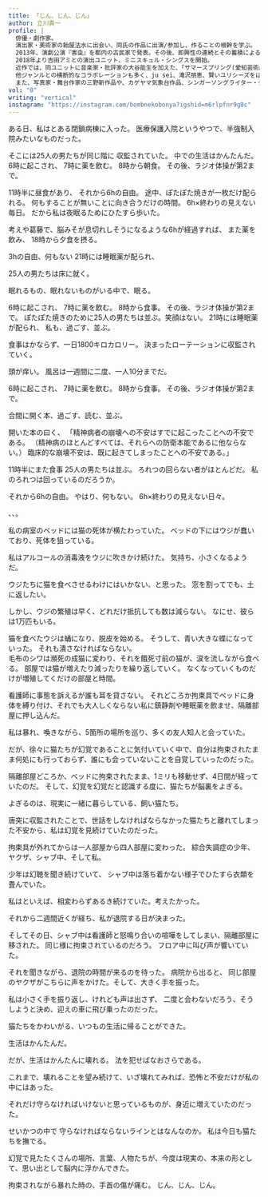 ```yaml
---
title: 「じん、じん、じん」
author: 立川貴一
profile: |
  俳優・劇作家。
  演出家・美術家の飴屋法水に出会い、同氏の作品に出演/参加し、作ることの根幹を学ぶ。
  2013年、演劇公演『害虫』を都内の古民家で発表。その後、即興性の連続とその蓄積による「結果的な再現性」を重視し、作品を発表。
  2018年より吉田アミとの演出ユニット、ミニスキュル・シングスを開始。
  近作では、同ユニットに音楽家・批評家の大谷能生を加えた、「サマースプリング(愛知芸術劇場版)」。
  他ジャンルとの横断的なコラボレーションも多く、ju sei、滝沢朋恵、賢いユリシーズをはじめ、石塚俊との共作などがある。
  また、写真家・舞台作家の三野新作品や、カゲヤマ気象台作品、シンガーソングライター・グルパリのレコ発ライブへの出演など俳優としても活動している。
vol: "0"
writing: "vertical"
instagram: "https://instagram.com/bombnekobonya?igshid=m6rlpfnr9g8c"
---
```


ある日、私はとある閉鎖病棟に入った。
医療保護入院というやつで、半強制入院みたいなものだった。

そこには<span class="text-tcy">25</span>人の男たちが同じ階に
収監されていた。
中での生活はかんたんだ。
<span class="text-upright">6</span>時に起こされ、
<span class="text-upright">7</span>時に薬を飲む。
<span class="text-upright">8</span>時から朝食。
その後、ラジオ体操が第<span class="text-upright">2</span>まで。
<br>

<span class="text-tcy">11</span>時半に昼食があり、
それから<span class="text-upright">6h</span>の自由。
途中、ぽたぽた焼きが一枚だけ配られる。
何もすることが無いことに向き合うだけの時間。
<span class="text-upright">6h</span>×終わりの見えない毎日。
だから私は夜眠るためにひたすら歩いた。
<br>

考えや葛藤で、脳みそが息切れしそうになるような<span class="text-upright">6h</span>が経過すれば、
また薬を飲み、
<span class="text-tcy">18</span>時から夕食を摂る。
<br>

<span class="text-upright">3h</span>の自由、何もない
<span class="text-tcy">21</span>時には睡眠薬が配られ、

<span class="text-tcy">25</span>人の男たちは床に就く。

眠れるもの、眠れないものがいる中で、眠る。
<br>

<span class="text-upright">6</span>時に起こされ、
<span class="text-upright">7</span>時に薬を飲む。
<span class="text-upright">8</span>時から食事。
その後、ラジオ体操が第<span class="text-upright">2</span>まで。
ぽたぽた焼きのために<span class="text-tcy">25</span>人の男たちは並ぶ。笑顔はない。
<span class="text-tcy">21</span>時には睡眠薬が配られ、
私も、過ごす、並ぶ。
<br>

食事はかならず、一日<span class="text-upright">1800</span>キロカロリー。
決まったローテーションに収監されていく。

頭が痒い。
風呂は一週間に二度、一人<span class="text-tcy">10</span>分までだ。
<br>

<span class="text-upright">6</span>時に起こされ、
<span class="text-upright">7</span>時に薬を飲む。
<span class="text-upright">8</span>時から食事。
その後、ラジオ体操が第<span class="text-upright">2</span>まで。

合間に開く本、過ごす、読む、並ぶ。

開いた本の曰く、
「精神病者の崩壊への不安はすでに起こったことへの不安である。
（精神病のほとんどすべては、それらへの防衛本能であるに他ならない。）
臨床的な崩壊不安は、既に起きてしまったことへの不安である。」

<span class="text-tcy">11</span>時半にまた食事
<span class="text-tcy">25</span>人の男たちは並ぶ。
ろれつの回らない者がほとんどだ。
私のろれつは回っているのだろうか。

それから<span class="text-upright">6h</span>の自由。
やはり、何もない。
<span class="text-upright">6h</span>×終わりの見えない日々。
<br>

、、。
<br>

私の病室のベッドには猫の死体が横たわっていた。
ベッドの下にはウジが蠢いており、死体を狙っている。
<br>

私はアルコールの消毒液をウジに吹きかけ続けた。
気持ち、小さくなるようだ。

ウジたちに猫を食べさせるわけにはいかない、と思った。
窓を割ってでも、土に返したい。

しかし、ウジの繁殖は早く、どれだけ抵抗しても数は減らない。
なにせ、彼らは<span class="text-upright">1</span>万匹もいる。
<br>

猫を食べたウジは蛹になり、脱皮を始める。
そうして、青い大きな蝶になっていった。
それも潰さなければならない。
<br>
毛布のシワは瀕死の成猫に変わり、それを餓死寸前の猫が、涙を流しながら食べる。
部屋では猫が増えたり減ったりを繰り返していく。
なくなっていくものだけが増殖してくだけの部屋と時間。
<br>

看護師に事態を訴えるが誰も耳を貸さない。
それどころか拘束具でベッドに身体を縛り付け、それでも大人しくならない私に鎮静剤や睡眠薬を飲ませ、隔離部屋に押し込んだ。
<br>

私は暴れ、喚きながら、<span class="text-upright">5</span>箇所の場所を巡り、多くの友人知人と会っていた。
<br>

だが、徐々に猫たちが幻覚であることに気付いていく中で、自分は拘束されたまま何処にも行っておらず、誰にも会っていないことを自覚していったのだった。

隔離部屋どころか、ベッドに拘束されたまま、<span class="text-upright">1</span>ミリも移動せず、<span class="text-upright">4</span>日間が経っていたのだ。
そして、幻覚を幻覚だと認識する度に、猫たちが脳裏をよぎる。

よぎるのは、現実に一緒に暮らしている、飼い猫たち。
<br>

唐突に収監されたことで、世話をしなければならなかった猫たちと離れてしまった不安から、私は幻覚を見続けていたのだった。

拘束具が外れてからは一人部屋から四人部屋に変わった。
綜合失調症の少年、ヤクザ、シャブ中、そして私。

少年は幻聴を聞き続けていて、
シャブ中は落ち着かない様子でひたすら衣類を畳んでいた。

私はといえば、相変わらずあるき続けていた。考えたかった。
<br>

それから二週間近くが経ち、私が退院する日が決まった。

そしてその日、シャブ中は看護師と怒鳴り合いの喧嘩をしてしまい、隔離部屋に移された。
同じ様に拘束されているのだろう。
フロア中に叫び声が響いていた。
<br>

それを聞きながら、退院の時間が来るのを待った。
病院から出ると、
同じ部屋のヤクザがこちらに声をかけた。そして、大きく手を振った。

私は小さく手を振り返し、けれども声は出さず、
二度と会わないだろう、そうしようと決め、迎えの車に飛び乗ったのだった。
<br>

猫たちをかわいがる、いつもの生活に帰ることができた。
<br>

生活はかんたんだ。

だが、生活はかんたんに壊れる。
法を犯せばなおさらである。

これまで、壊れることを望み続けて、いざ壊れてみれば、恐怖と不安だけが私の中にはあった。

それだけ守らなければいけないと思っているものが、身近に増えていたのだった。

せいかつの中で
守らなければならないラインとはなんなのか。
私は今日も猫たちを撫でる。
<br>

幻覚で見たたくさんの場所、言葉、人物たちが、今度は現実の、本来の形として、思い出として脳内に浮かんできた。

拘束されながら暴れた時の、手首の傷が痛む。
じん、じん、じん。
